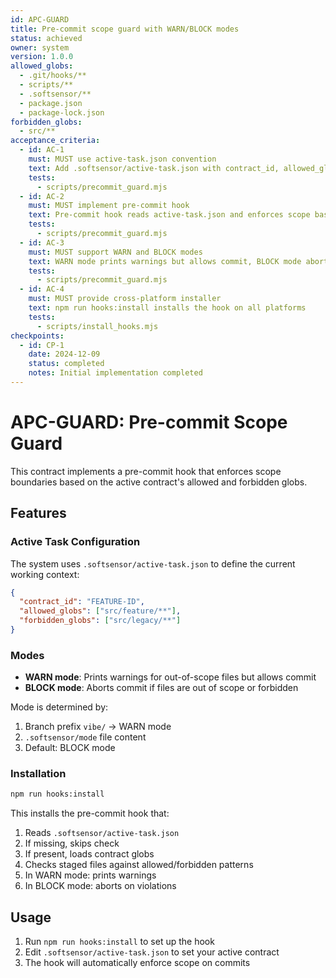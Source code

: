 ```yaml
---
id: APC-GUARD
title: Pre-commit scope guard with WARN/BLOCK modes
status: achieved
owner: system
version: 1.0.0
allowed_globs:
  - .git/hooks/**
  - scripts/**
  - .softsensor/**
  - package.json
  - package-lock.json
forbidden_globs:
  - src/**
acceptance_criteria:
  - id: AC-1
    must: MUST use active-task.json convention
    text: Add .softsensor/active-task.json with contract_id, allowed_globs, forbidden_globs
    tests:
      - scripts/precommit_guard.mjs
  - id: AC-2
    must: MUST implement pre-commit hook
    text: Pre-commit hook reads active-task.json and enforces scope based on mode
    tests:
      - scripts/precommit_guard.mjs
  - id: AC-3
    must: MUST support WARN and BLOCK modes
    text: WARN mode prints warnings but allows commit, BLOCK mode aborts on violations
    tests:
      - scripts/precommit_guard.mjs
  - id: AC-4
    must: MUST provide cross-platform installer
    text: npm run hooks:install installs the hook on all platforms
    tests:
      - scripts/install_hooks.mjs
checkpoints:
  - id: CP-1
    date: 2024-12-09
    status: completed
    notes: Initial implementation completed
---
```


# APC-GUARD: Pre-commit Scope Guard

This contract implements a pre-commit hook that enforces scope boundaries based on the active contract's allowed and forbidden globs.

## Features

### Active Task Configuration
The system uses `.softsensor/active-task.json` to define the current working context:
```json
{
  "contract_id": "FEATURE-ID",
  "allowed_globs": ["src/feature/**"],
  "forbidden_globs": ["src/legacy/**"]
}
```

### Modes
- **WARN mode**: Prints warnings for out-of-scope files but allows commit
- **BLOCK mode**: Aborts commit if files are out of scope or forbidden

Mode is determined by:
1. Branch prefix `vibe/` → WARN mode
2. `.softsensor/mode` file content
3. Default: BLOCK mode

### Installation
```bash
npm run hooks:install
```

This installs the pre-commit hook that:
1. Reads `.softsensor/active-task.json`
2. If missing, skips check
3. If present, loads contract globs
4. Checks staged files against allowed/forbidden patterns
5. In WARN mode: prints warnings
6. In BLOCK mode: aborts on violations

## Usage

1. Run `npm run hooks:install` to set up the hook
2. Edit `.softsensor/active-task.json` to set your active contract
3. The hook will automatically enforce scope on commits